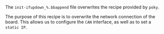 The `init-ifupdown_%.bbappend` file overwrites the recipe provided by `poky`.

The purpose of this recipe is to overwrite the network connection of the board.
This allows us to configure the `CAN` interface, as well as to set a `static IP`. 